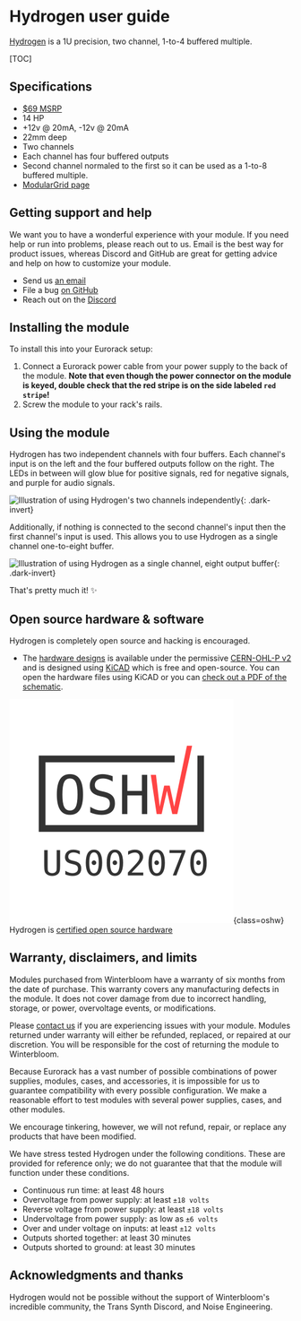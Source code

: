 # Hydrogen user guide

[Hydrogen](https://winterbloom.com/shop/hydrogen) is a 1U precision, two channel, 1-to-4 buffered multiple.

[TOC]

## Specifications

* [$69 MSRP](https://winterbloom.com/shop/hydrogen)
* 14 HP
* +12v @ 20mA, -12v @ 20mA
* 22mm deep
* Two channels
* Each channel has four buffered outputs
* Second channel normaled to the first so it can be used as a 1-to-8 buffered multiple.
* [ModularGrid page](https://www.modulargrid.net/e/winterbloom-hydrogen)


## Getting support and help

We want you to have a wonderful experience with your module. If you need help or run into problems, please reach out to us. Email is the best way for product issues, whereas Discord and GitHub are great for getting advice and help on how to customize your module.

* Send us [an email](mailto:support@winterbloom.com)
* File a bug [on GitHub](https://github.com/wntrblm/Castor_and_Pollux/issues)
* Reach out on the [Discord][discord]


## Installing the module

To install this into your Eurorack setup:

1. Connect a Eurorack power cable from your power supply to the back of the module. **Note that even though the power connector on the module is keyed, double check that the red stripe is on the side labeled `red stripe`!**
1. Screw the module to your rack's rails.


## Using the module

Hydrogen has two independent channels with four buffers. Each channel's input is on the left and the four buffered outputs follow on the right. The LEDs in between will glow blue for positive signals, red for negative signals, and purple for audio signals.

![Illustration of using Hydrogen's two channels independently](/images/two-channel.png){: .dark-invert}

Additionally, if nothing is connected to the second channel's input then the first channel's input is used. This allows you to use Hydrogen as a single channel one-to-eight buffer.

![Illustration of using Hydrogen as a single channel, eight output buffer](/images/one-channel.png){: .dark-invert}

That's pretty much it! ✨

## Open source hardware & software

Hydrogen is completely open source and hacking is encouraged.

* The [hardware designs](https://github.com/wntrblm/Hydrogen/tree/main/hardware) is available under the permissive [CERN-OHL-P v2](https://cern-ohl.web.cern.ch/) and is designed using [KiCAD](https://kicad.org/) which is free and open-source. You can open the hardware files using KiCAD or you can [check out a PDF of the schematic](https://github.com/wntrblm/Hydrogen/tree/main/hardware/board/board.pdf).

![Open Source Hardware Association mark](images/oshw.svg){class=oshw} Hydrogen is [certified open source hardware](TODO)


## Warranty, disclaimers, and limits

Modules purchased from Winterbloom have a warranty of six months from the date of purchase. This warranty covers any manufacturing defects in the module. It does not cover damage from due to incorrect handling, storage, or power, overvoltage events, or modifications.

Please [contact us](mailto:support@winterbloom.com) if you are experiencing issues with your module. Modules returned under warranty will either be refunded, replaced, or repaired at our discretion. You will be responsible for the cost of returning the module to Winterbloom.

Because Eurorack has a vast number of possible combinations of power supplies, modules, cases, and accessories, it is impossible for us to guarantee compatibility with every possible configuration. We make a reasonable effort to test modules with several power supplies, cases, and other modules.

We encourage tinkering, however, we will not refund, repair, or replace any products that have been modified.

We have stress tested Hydrogen under the following conditions. These are provided for reference only; we do not guarantee that that the module will function under these conditions.

* Continuous run time: at least 48 hours
* Overvoltage from power supply: at least `±18 volts`
* Reverse voltage from power supply: at least `±18 volts`
* Undervoltage from power supply: as low as `±6 volts`
* Over and under voltage on inputs: at least `±12 volts`
* Outputs shorted together: at least 30 minutes
* Outputs shorted to ground: at least 30 minutes


## Acknowledgments and thanks

Hydrogen would not be possible without the support of Winterbloom's incredible community, the Trans Synth Discord, and Noise Engineering.

[discord]: https://discord.gg/UpfqghQ
